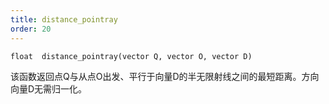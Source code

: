 ```yaml
---
title: distance_pointray
order: 20
---
```

`float  distance_pointray(vector Q, vector O, vector D)`

该函数返回点Q与从点O出发、平行于向量D的半无限射线之间的最短距离。方向向量D无需归一化。